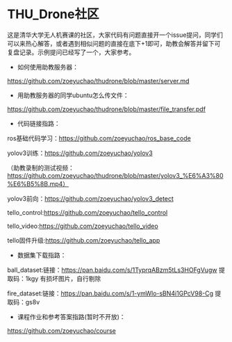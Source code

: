 # THU_Drone社区
这是清华大学无人机赛课的社区，大家代码有问题直接开一个issue提问，同学们可以来热心解答，或者遇到相似问题的直接在底下+1即可，助教会解答并留下可复盘记录。示例提问已经写了一个，大家参考。

- 如何使用助教服务器：

https://github.com/zoeyuchao/thudrone/blob/master/server.md


- 用助教服务器的同学ubuntu怎么传文件：

https://github.com/zoeyuchao/thudrone/blob/master/file_transfer.pdf


- 代码链接指路：

ros基础代码学习：https://github.com/zoeyuchao/ros_base_code

yolov3训练：https://github.com/zoeyuchao/yolov3 

（助教录制的测试视频：https://github.com/zoeyuchao/thudrone/blob/master/yolov3_%E6%A3%80%E6%B5%8B.mp4）

yolov3前向：https://github.com/zoeyuchao/yolov3_detect

tello_control:https://github.com/zoeyuchao/tello_control

tello_video:https://github.com/zoeyuchao/tello_video

tello固件升级:https://github.com/zoeyuchao/tello_app


- 数据集下载指路：

ball_dataset:链接：https://pan.baidu.com/s/1TyprqABzm5tLs3HOFgVugw  提取码：1kgy 有损坏图片，自行剔除

fire_dataset:链接：https://pan.baidu.com/s/1-ymWlo-sBN4i1GPcV98-Cg  提取码：gs8v 


- 课程作业和参考答案指路(暂时不开放)：

https://github.com/zoeyuchao/course


